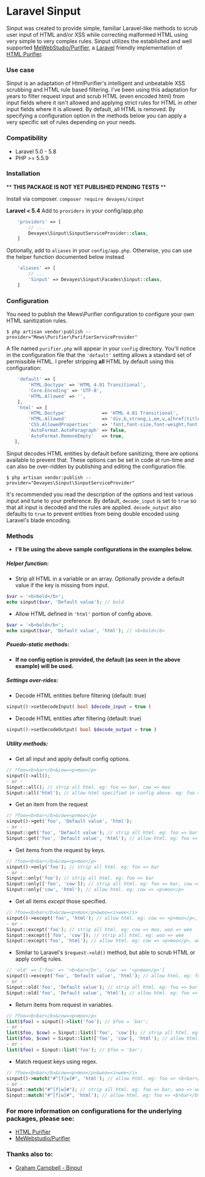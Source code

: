 Laravel Sinput
==========

Sinput was created to provide simple, familiar Laravel-like methods to scrub user input of HTML and/or XSS while correcting malformed HTML using very simple to very complex rules. Sinput utilizes the established and well supported [MeWebStudio/Purifier](https://github.com/mewebstudio/Purifier "MeWebStudio/Purifier"), a [Laravel](https://laravel.com/docs/5.7/ "Laravel") friendly implementation of [HTML Purifier](http://htmlpurifier.org/ "HTML Purifier").

### Use case
Sinput is an adaptation of HtmlPurifier's intelligent and unbeatable XSS scrubbing and HTML rule based filtering. I've been using this adaptation for years to filter request input and scrub HTML (even encoded html) from input fields where it isn't allowed and applying strict rules for HTML in other input fields where it is allowed. By default, all HTML is removed. By specifying a configuration option in the methods below you can apply a very specific set of rules depending on your needs.

### Compatibility
- Laravel 5.0 - 5.8
- PHP >= 5.5.9

### Installation

** **THIS PACKAGE IS NOT YET PUBLISHED PENDING TESTS** **

Install via composer.
`composer require devayes/sinput`

**Laravel < 5.4** Add to `providers` in your config/app.php
```php
    'providers' => [
        // ...
        Devayes\Sinput\SinputServiceProvider::class,
    ]
```
Optionally, add to `aliases` in your `config/app.php`. Otherwise, you can use the helper function documented below instead.

```php
    'aliases' => [
        // ...
        'Sinput' => Devayes\Sinput\Facades\Sinput::class,
    ]
```
### Configuration
You need to publish the Mews\Purifier configuration to configure your own HTML sanitization rules.

`$ php artisan vendor:publish --provider="Mews\Purifier\PurifierServiceProvider"`

A file named `purifier.php` will appear in your `config` directory. You'll notice in the configuration file that the `'default'` setting allows a standard set of permissible HTML. I prefer stripping **all** HTML by default using this configuration:
```php
    'default' => [
        'HTML.Doctype' => 'HTML 4.01 Transitional',
        'Core.Encoding' => 'UTF-8',
        'HTML.Allowed' => '',
    ],
    'html' => [
        'HTML.Doctype'             => 'HTML 4.01 Transitional',
        'HTML.Allowed'             => 'div,b,strong,i,em,u,a[href|title],ul,ol,li,p[style],br,span[style],img[width|height|alt|src]',
        'CSS.AllowedProperties'    => 'font,font-size,font-weight,font-style,font-family,text-decoration,padding-left,color,background-color,text-align',
        'AutoFormat.AutoParagraph' => false,
        'AutoFormat.RemoveEmpty'   => true,
   ],
 ```

Sinput decodes HTML entities by default before sanitizing, there are options available to prevent that. These options can be set in code at run-time and can also be over-ridden by publishing and editing the configuration file.

`$ php artisan vendor:publish --provider="Devayes\Sinput\SinputServiceProvider"`

It's recommended you read the description of the options and test various input and tune to your preference. By default, `decode_input` is set to `true` so that all input is decoded and the rules are applied. `decode_output` also defaults to `true` to prevent entities from being double encoded using Laravel's blade encoding.

### Methods
- **I'll be using the above sample configurations in the examples below.**

##### Helper function:
* Strip all HTML in a variable or an array. Optionally provide a default value if the key is missing from input.
```php
$var = '<b>bold</b>';
echo sinput($var, 'Default value'); // bold
```

* Allow HTML defined in `'html'` portion of config above.
```php
$var = '<b>bold</b>';
echo sinput($var, 'Default value', 'html'); // <b>bold</b>
```

##### Psuedo-static methods:
- **If no config option is provided, the default (as seen in the above example) will be used.**

##### Settings over-rides:
* Decode HTML entities before filtering (default: true)
```php
sinput()->setDecodeInput( bool $decode_input = true )
```

* Decode HTML entities after filtering (default: true)
```php
sinput()->setDecodeOutput( bool $decode_output = true )
```

##### Utility methods:
* Get all input and apply default config options.
```php
// ?foo=<b>bar</b>&cow=<p>moo</p>
sinput()->all();
- or -
Sinput::all(); // strip all html. eg: foo => bar, cow => moo
Sinput::all('html'); // allow html specified in config above. eg: foo => <b>bar</b>, , cow => <p>moo</p>
```

* Get an item from the request
```php
// ?foo=<b>bar</b>&cow=<p>moo</p>
sinput()->get('foo', 'Default value', 'html');
- or -
Sinput::get('foo', 'Default value'); // strip all html. eg: foo => bar
Sinput::get('foo', 'Default value', 'html'); // allow html. eg: foo => <b>bar</b>
```

* Get items from the request by keys.
```php
// ?foo=<b>bar</b>&cow=<p>moo</p>
sinput()->only('foo'); // strip all html. eg: foo => bar
- or -
Sinput::only('foo'); // strip all html. eg: foo => bar
Sinput::only(['foo', 'cow']); // strip all html. eg: foo => bar, cow => moo
Sinput::only('cow', 'html'); // allow html. eg: cow => <p>moo</p>
```

* Get all items *except* those specified.
```php
// ?foo=<b>bar</b>&cow=<p>moo</p>&woo=<i>wee</i>
sinput()->except('foo', 'html'); // allow html. eg: cow => <p>moo</p>, woo => <i>wee</i>
- or -
Sinput::except('foo'); // strip all html. eg: cow => moo, woo => wee
Sinput::except(['foo', 'cow']); // strip all html. eg: woo => wee
Sinput::except('foo', 'html'); // allow html. eg: cow => <p>moo</p>, woo => <i>wee</i>
```

* Similar to Laravel's `$request->old()` method, but able to scrub HTML or apply config rules.
```php
// 'old' => ['foo' => '<b>bar</b>', 'cow' => '<p>moo</p>']
sinput()->except('foo', 'Default value', 'html'); // allow html. eg: foo => <b>bar</b>
- or -
Sinput::old('foo', 'Default value'); // strip all html. eg: foo => bar
Sinput::old('foo', 'Default value', 'html'); // allow html. eg: foo => <b>bar</b>
```

* Return items from request in variables.
```php
// ?foo=<b>bar</b>&cow=<p>moo</p>
list($foo) = sinput()->list('foo'); // $foo = 'bar';
- or -
list($foo, $cow) = Sinput::list(['foo', 'cow']); // strip all html. eg: $foo = 'bar';
list($foo, $cow) = Sinput::list(['foo', 'cow'], 'html'); // allow html. eg: $foo = '<b>bar</b>';
- or -
list($foo) = Sinput::list('foo'); // $foo = 'bar';
```

* Match request keys using regex.
```php
// ?foo=<b>bar</b>&cow=<p>moo</p>&woo=<i>wee</i>
sinput()->match("#^[f|w]#", 'html'); // allow html. eg: foo => <b>bar</b>, woo => <i>wee</i>
- or -
Sinput::match("#^[f|w]#"); // strip all html. eg: foo => bar, woo => wee
Sinput::match("#^[f|w]#", 'html'); // allow html. eg: foo => <b>bar</b>, woo => <i>wee</i>
```

### For more information on configurations for the underlying packages, please see:
- [HTML Purifier](http://htmlpurifier.org/ "HTML Purifier")
- [MeWebstudio/Purifier](https://github.com/mewebstudio/Purifier "MeWebstudio/Purifier")

### Thanks also to:
- [Graham Campbell - Binput](https://github.com/GrahamCampbell/Laravel-Binput)
